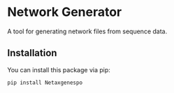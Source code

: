 # Network Generator

A tool for generating network files from sequence data.

## Installation

You can install this package via pip:

```bash
pip install Netaxgenespo
